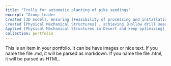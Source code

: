 ```yaml
---
title: "Trolly for automatic planting of pike seedings"
excerpt: "Group leader
Created [3D model], ensuring [Feasibility of processing and installation sites]
Created [Physical Mechanical Structures] , achieving [Hollow drill seedling]
Applied [Physical Mechanical Structures in Desert and keep optimizing] <br/><img src='/images/500x300.png'>"
collection: portfolio
---
```


This is an item in your portfolio. It can be have images or nice text. If you name the file .md, it will be parsed as markdown. If you name the file .html, it will be parsed as HTML. 
